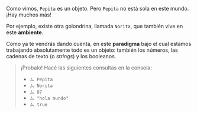 Como vimos, `Pepita` es un objeto. Pero `Pepita` no está sola en este mundo. ¡Hay muchos más!

Por ejemplo, existe otra golondrina, llamada `Norita`, que también vive en este **ambiente**. 

Como ya te vendrás dando cuenta, en este **paradigma** bajo el cual estamos trabajando absolutamente todo es un objeto: también los números, las cadenas de texto (o _strings_) y los booleanos.

> ¡Probalo! Hacé las siguientes consultas en la consola: 
> 
> * `ム Pepita`
> * `ム Norita`
> * `ム 87`
> * `ム "hola mundo"`
> * `ム true`

